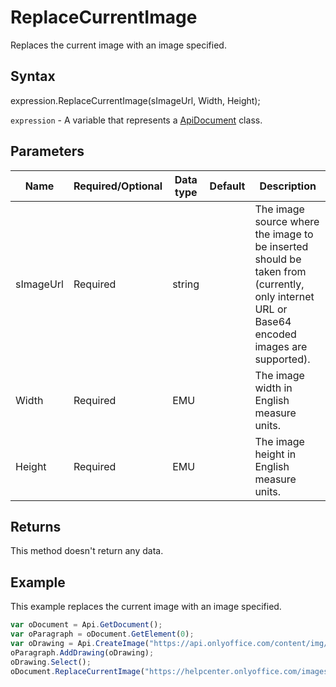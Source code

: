 # ReplaceCurrentImage

Replaces the current image with an image specified.

## Syntax

expression.ReplaceCurrentImage(sImageUrl, Width, Height);

`expression` - A variable that represents a [ApiDocument](../ApiDocument.md) class.

## Parameters

| **Name** | **Required/Optional** | **Data type** | **Default** | **Description** |
| ------------- | ------------- | ------------- | ------------- | ------------- |
| sImageUrl | Required | string |  | The image source where the image to be inserted should be taken from (currently, only internet URL or Base64 encoded images are supported). |
| Width | Required | EMU |  | The image width in English measure units. |
| Height | Required | EMU |  | The image height in English measure units. |

## Returns

This method doesn't return any data.

## Example

This example replaces the current image with an image specified.

```javascript
var oDocument = Api.GetDocument();
var oParagraph = oDocument.GetElement(0);
var oDrawing = Api.CreateImage("https://api.onlyoffice.com/content/img/docbuilder/examples/coordinate_aspects.png", 60 * 36000, 35 * 36000);
oParagraph.AddDrawing(oDrawing);
oDrawing.Select();
oDocument.ReplaceCurrentImage("https://helpcenter.onlyoffice.com/images/Help/GettingStarted/Documents/big/EditDocument.png", 60 * 36000, 35 * 36000);
```
